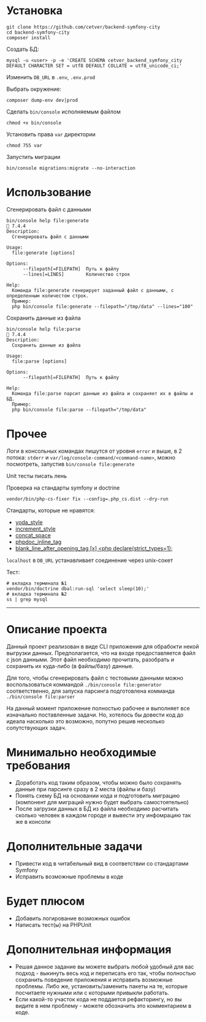 # Установка
```
git clone https://github.com/cetver/backend-symfony-city
cd backend-symfony-city
composer install
```
Создать БД:
```
mysql -u <user> -p -e 'CREATE SCHEMA cetver_backend_symfony_city DEFAULT CHARACTER SET = utf8 DEFAULT COLLATE = utf8_unicode_ci;'
```

Изменить `DB_URL` в `.env`, `.env.prod`

Выбрать окружение:
```
composer dump-env dev|prod
```

Сделать `bin/console` исполняемым файлом
```
chmod +x bin/console
```

Установить права `var` директории
```
chmod 755 var
```

Запустить миграции
```
bin/console migrations:migrate --no-interaction
```

# Использование

Сгенерировать файл с данными

```
bin/console help file:generate                                                                                             7.4.4
Description:
  Сгенерировать файл с данными

Usage:
  file:generate [options]

Options:
      --filepath[=FILEPATH]  Путь к файлу
      --lines[=LINES]        Количество строк

Help:
  Команда file:generate генерирует заданный файл с данными, с определенным количестом строк.
  Пример:
  php bin/console file:generate --filepath="/tmp/data" --lines="100"

```

Сохранить данные из файла

```
bin/console help file:parse                                                                                                7.4.4
Description:
  Сохранить данные из файла

Usage:
  file:parse [options]

Options:
      --filepath[=FILEPATH]  Путь к файлу

Help:
  Команда file:parse парсит данные из файла и сохраняет их в файлы и БД.
  Пример:
  php bin/console file:parse --filepath="/tmp/data"

```

# Прочее
Логи в консольных командах пишутся от уровня `error` и выше, в 2 потока:
`stderr` и `var/log/console-command/<command-name>`, можно посмотреть, запустив `bin/console file:generate`

Unit тесты писать лень

Проверка на стандарты symfony и doctrine
```
vendor/bin/php-cs-fixer fix --config=.php_cs.dist --dry-run
```
Стандарты, которые не нравятся:

- [yoda_style](https://mlocati.github.io/php-cs-fixer-configurator/#version:2.16|fixer:yoda_style)
- [increment_style](https://mlocati.github.io/php-cs-fixer-configurator/#version:2.16|fixer:increment_style)
- [concat_space](https://mlocati.github.io/php-cs-fixer-configurator/#version:2.16|fixer:concat_space)
- [phpdoc_inline_tag](https://mlocati.github.io/php-cs-fixer-configurator/#version:2.16|fixer:phpdoc_inline_tag)
- [blank_line_after_opening_tag [x] <php declare(strict_types=1);](https://mlocati.github.io/php-cs-fixer-configurator/#version:2.16|fixer:blank_line_after_opening_tag)

`localhost` в `DB_URL` устанавливает соединение через unix-сокет

Тест:
```
# вкладка терминала №1
vendor/bin/doctrine dbal:run-sql 'select sleep(10);'
# вкладка терминала №2
ss | grep mysql
```



---

Описание проекта
========
Данный проект реализован в виде CLI приложения для обрабокти некой выгрузки данных. Предполагается, что на входе предоставляется файл с json данными. Этот файл необходимо прочитать, разобрать и сохранить их куда-либо (в файлы/базу) данные.

Для того, чтобы сгенерировать файл с тестовыми данными можно воспользоваться коммандой `./bin/console file:generator` соответственно, для запуска парсинга подготовлена комманда `./bin/console file:parser`

На данный момент приложение полностью рабочее и выполняет все изначально поставленные задачи. Но, хотелось бы довести код до идеала насколько это возможно, попутно решив несколько сопутствующих задач.

Минимально необходимые требования
=========
* Доработать код таким образом, чтобы можно было сохранять данные при парсинге сразу в 2 места (файлы и базу)
* Понять схему БД на основании кода и подготовить миграцию (компонент для миграций нужно будет выбрать самостоятельно)
* После загрузки данных в БД из файла необходимо расчитать сколько человек в каждом городе и вывести эту инфомрацию так же в консоли

Дополнительные задачи
========
* Привести код в читабельный вид в соответствии со стандартами Symfony
* Исправить возможные проблемы в коде

Будет плюсом
=======
* Добавить логирование возможных ошибок
* Написать тест(ы) на PHPUnit

Дополнительная информация
========
* Решая данное задание вы можете выбрать любой удобный для вас подход - выкинуть весь код и переписать его так, чтобы полностью сохранить поведение приложения и исправить возможные проблемы. Либо же, установить/заменить пакеты на те, которые посчитаете нужными или с которыми привыкли работать.
* Если какой-то участок кода не поддается рефакторингу, но вы видите в нем проблему - можете обозначить это комментарием в коде. 
